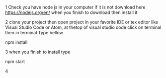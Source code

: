 1 Check you have node js in your computer if it is not download here https://nodejs.org/en/  when you finish to download then install it 

2 clone your project then open project in your favorite IDE or tex editor like Visual Studio Code or Atom, at thetop of visual studio code click on terminal then in terminal Type bellow

 npm install

 3 when you finish to install type

 npm start

 4